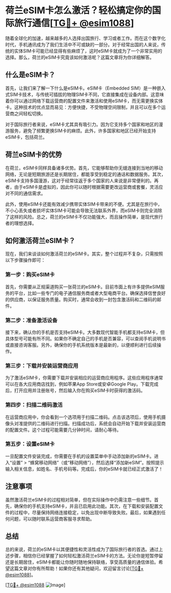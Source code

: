 # 荷兰eSIM卡怎么激活？轻松搞定你的国际旅行通信[[TG💪+ @esim1088](https://t.me/s/esim1088)]

随着全球化的加速，越来越多的人选择出国旅行、学习或者工作。而在这个数字化时代，手机通讯成为了我们生活中不可或缺的一部分。对于经常出国的人来说，传统的实体SIM卡可能已经显得有些麻烦了，这时eSIM卡就成为了一个非常实用的选择。那么，荷兰的eSIM卡究竟该如何激活呢？这篇文章将为你详细解答。

## 什么是eSIM卡？

首先，让我们来了解一下什么是eSIM卡。eSIM卡（Embedded SIM）是一种嵌入式SIM卡技术，与传统可插拔的物理SIM卡不同，它直接集成在设备内部。这意味着你可以通过网络下载运营商的配置文件来激活和使用eSIM卡，而无需更换实体卡。这种技术的优点显而易见：方便快捷，不受物理空间限制，并且可以在多个运营商之间轻松切换。

对于国际旅行者来说，eSIM卡尤其具有吸引力。因为它支持多个国家和地区的漫游服务，避免了频繁更换SIM卡的麻烦。此外，许多国家和地区已经开始支持eSIM卡，包括荷兰。

## 荷兰eSIM卡的优势

在荷兰，eSIM卡同样具备诸多优势。首先，它能够帮助你无缝连接到当地的移动网络，无论是短期旅游还是长期居住，都能享受到稳定的通话和数据服务。其次，eSIM卡支持多国漫游，这对于经常往返于多个国家的人来说是非常便利的。再者，由于eSIM卡是虚拟的，因此你可以随时根据需要更改运营商或套餐，灵活应对不同的通信需求。

此外，使用eSIM卡还能有效减少携带实体SIM卡带来的不便。尤其是在旅行中，不小心丢失或者损坏实体SIM卡可能会导致无法联系外界，而eSIM卡则完全消除了这样的风险。总之，荷兰的eSIM卡不仅功能强大，而且操作简单，是现代旅行者的理想选择。

## 如何激活荷兰eSIM卡？

现在，我们来谈谈如何激活荷兰的eSIM卡。其实，整个过程并不复杂，只需按照以下步骤操作即可：

### 第一步：购买eSIM卡

首先，你需要从正规渠道购买一张荷兰的eSIM卡。目前市面上有许多提供eSIM服务的平台，比如一些专门的电子通信服务商或者大型电商平台。确保选择信誉良好的供应商，以保证服务质量。购买时，通常会收到一封包含激活码和二维码的邮件。

### 第二步：准备激活设备

接下来，确认你的手机是否支持eSIM卡。大多数现代智能手机都支持eSIM卡，但具体型号可能有所不同。如果你不确定自己的手机是否兼容，可以查阅手机说明书或直接咨询客服。另外，确保你的手机系统版本是最新的，以便顺利进行后续操作。

### 第三步：下载并安装运营商应用

为了激活eSIM卡，你需要下载并安装相应的运营商应用程序。这些应用程序通常可以在各大应用商店找到，例如苹果App Store或安卓Google Play。下载完成后，打开应用并注册账号，然后输入你在购买eSIM卡时获得的激活码。

### 第四步：扫描二维码激活

在运营商应用中，你会看到一个选项用于扫描二维码。点击该选项后，使用手机摄像头对准提供的二维码进行扫描。扫描成功后，系统会自动开始下载并安装运营商的配置文件。这个过程可能需要几分钟时间，请耐心等待。

### 第五步：设置eSIM卡

一旦配置文件安装完成，你需要在手机的设置菜单中手动添加新的eSIM卡。进入“设置” > “蜂窝移动网络”（或“移动网络”），然后选择“添加新eSIM”。按照提示输入相关信息，如姓名、手机号码等。完成后，你的eSIM卡就已经正式激活了！

## 注意事项

虽然激活荷兰eSIM卡的过程相对简单，但在实际操作中仍需注意一些细节。首先，确保你的手机支持eSIM卡，并且已启用此功能。其次，在下载和安装配置文件的过程中，尽量保持网络连接稳定，以免出现中断导致失败。最后，如果遇到任何问题，可以随时联系运营商客服寻求帮助。

## 总结

总的来说，荷兰的eSIM卡以其便捷性和灵活性成为了国际旅行者的首选。通过上述步骤，相信你已经掌握了如何轻松激活荷兰eSIM卡的方法。无论你是短暂停留还是长期居住，eSIM卡都能让你随时随地保持联络，享受高质量的通信体验。希望这篇文章对你有所帮助！如果你还有其他疑问，欢迎留言讨论[[TG💪+ @esim1088](https://t.me/s/esim1088)]。

[[TG💪+ @esim1088](https://t.me/s/esim1088) ![Image](https://i.postimg.cc/4NQfJmqS/Snipaste-2025-05-13-00-14-12.png)]